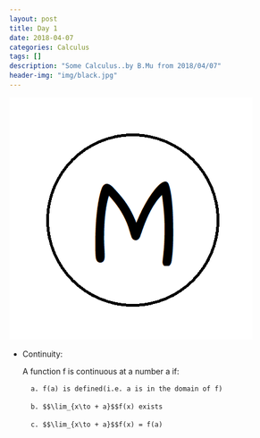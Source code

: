 ```yaml
---
layout: post
title: Day 1
date: 2018-04-07
categories: Calculus
tags: []
description: "Some Calculus..by B.Mu from 2018/04/07"
header-img: "img/black.jpg"
---
```

![avatar](/img/icon.png)

- Continuity:

    A function f is continuous at a number a if:

        a. f(a) is defined(i.e. a is in the domain of f)

        b. $$\lim_{x\to + a}$$f(x) exists

        c. $$\lim_{x\to + a}$$f(x) = f(a)

        

